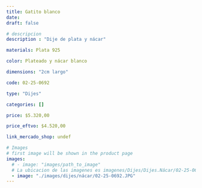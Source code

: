 ```yaml
---
title: Gatito blanco
date: 
draft: false

# descripcion
description : "Dije de plata y nácar"

materials: Plata 925

color: Plateado y nácar blanco

dimensions: "2cm largo"

code: 02-25-0692

type: "Dijes"

categories: []

price: $5.320,00

price_eftvo: $4.520,00

link_mercado_shop: undef

# Images
# first image will be shown in the product page
images:
  # - image: "images/path_to_image"
  # La ubicacion de las imagenes es imagenes/Dijes/Dijes.Nácar/02-25-0692-gatito-blanco
  - image: "./images/dijes/nácar/02-25-0692.JPG"
---
```

